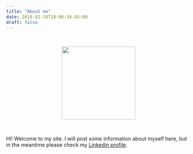 ```yaml
---
title: "About me"
date: 2018-02-16T20:06:34-03:00
draft: false
---
```


<div style="width: 100%; text-align:center; padding: 30px 0px">
  <img src="/img/me.png" style="height:200px;width:200px;margin:auto">
</div>

Hi! Welcome to my site. I will post some information about myself here, but in the meantime please check my [Linkedin profile](https://www.linkedin.com/in/carlospalma/).